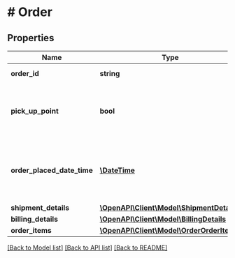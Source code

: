 # # Order

## Properties

Name | Type | Description | Notes
------------ | ------------- | ------------- | -------------
**order_id** | **string** | The order id. | [optional]
**pick_up_point** | **bool** | Indicates whether this order is shipped to a Pick Up Point. | [optional]
**order_placed_date_time** | [**\DateTime**](\DateTime.md) | The date and time in ISO 8601 format when the order was placed. | [optional]
**shipment_details** | [**\OpenAPI\Client\Model\ShipmentDetails**](ShipmentDetails.md) |  |
**billing_details** | [**\OpenAPI\Client\Model\BillingDetails**](BillingDetails.md) |  | [optional]
**order_items** | [**\OpenAPI\Client\Model\OrderOrderItem[]**](OrderOrderItem.md) |  |

[[Back to Model list]](../../README.md#models) [[Back to API list]](../../README.md#endpoints) [[Back to README]](../../README.md)
